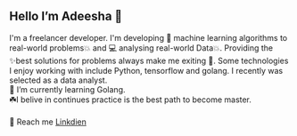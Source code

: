## Hello I’m Adeesha 👋

I'm a freelancer developer. I'm developing 🤖 machine learning algorithms to real-world problems💥 and 💻 analysing real-world Data💥. 
Providing the ✨best solutions for problems always make me exiting 💖. Some technologies I enjoy working with include Python, tensorflow and golang.
I recently was selected as a data analyst.<br>
🌱 I’m currently learning Golang.<br>
☘️I belive in continues practice is the best path to become master.<br>  
🚩 Reach me  <a href="https://www.linkedin.com/in/aanjana/">Linkdien</a> 

<!---
Adeesha12/Adeesha12 is a ✨ special ✨ repository because its `README.md` (this file) appears on your GitHub profile.
You can click the Preview link to take a look at your changes.
--->
